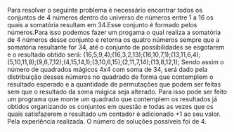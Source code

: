 Para resolver o seguinte problema é necessário encontrar todos os conjuntos de 4 números dentro do universo de números entre 1 a 16 os quais a somatória resultam em 34.Esse conjunto é formado pelos números.Para isso podemos fazer um progama o qual realiza a somatória de 4 números desse conjunto e retorna os quatro números sempre que a somatória resultante for 34, até o conjunto de possibilidades se esgotarem e o resultado obtido será: (16,5,9,4);(16,3,2,13);(16,10,7,1);(13,11,6,4);(5,10,11,8);(9,6,7,12);(4,15,14,1);(3,10,6,15);(2,11,7,14);(13,8,12,1); Sendo assim o número de quadrados mágicos 4x4 com soma de 34, será dado pela distribuição desses números no quadrado de forma que contemplem o resultado esperado e a  quantidade de permutações que podem ser feitas sem que o resultado da soma mágica seja alterado. Para isso pode ser feito um programa que monte um quadrado que contemplem os resultados já obtidos organizando os conjuntos em questão e todas as vezes que os quais satisfazerem o resultado um contador é adicionado +1 ao seu valor. Pela experiência realizada. O número de soluções possíveis foi de 4. 